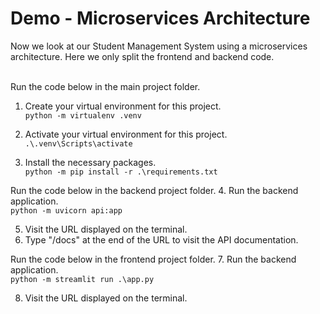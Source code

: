 # Demo - Microservices Architecture

Now we look at our Student Management System using a microservices architecture. Here we only split the frontend and backend code.
</br></br>

Run the code below in the main project folder.
1. Create your virtual environment for this project. </br>
`python -m virtualenv .venv`

2. Activate your virtual environment for this project. </br>
`.\.venv\Scripts\activate`

3. Install the necessary packages. </br>
`python -m pip install -r .\requirements.txt`


Run the code below in the backend project folder.
4. Run the backend application. </br>
`python -m uvicorn api:app`

5. Visit the URL displayed on the terminal. </br>
6. Type "/docs" at the end of the URL to visit the API documentation. </br>


Run the code below in the frontend project folder.
7. Run the backend application. </br>
`python -m streamlit run .\app.py`

8. Visit the URL displayed on the terminal. </br>
